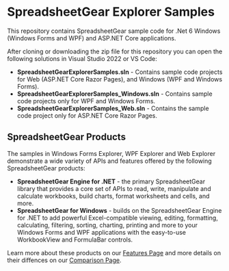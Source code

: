 # SpreadsheetGear Explorer Samples

This repository contains SpreadsheetGear sample code for .Net 6 Windows (Windows Forms and WPF) and ASP.NET Core applications.

After cloning or downloading the zip file for this repository you can open the following solutions in Visual Studio 2022 or VS Code:

*   **SpreadsheetGearExplorerSamples.sln** - Contains sample code projects for Web (ASP.NET Core Razor Pages), and Windows (WPF and Windows Forms).
*   **SpreadsheetGearExplorerSamples_Windows.sln** - Contains sample code projects only for WPF and Windows Forms.
*   **SpreadsheetGearExplorerSamples_Web.sln** - Contains the sample code project only for ASP.NET Core Razor Pages.

## SpreadsheetGear Products
The samples in Windows Forms Explorer, WPF Explorer and Web Explorer demonstrate a wide variety of APIs and features offered by the following SpreadsheetGear products:

*   **SpreadsheetGear Engine for .NET** - the primary SpreadsheetGear library that provides a core set of APIs to read, write, manipulate and calculate workbooks, build charts, format worksheets and cells, and more.
*   **SpreadsheetGear for Windows** - builds on the SpreadsheetGear Engine for .NET to add powerful Excel-compatible viewing, editing, formatting, calculating, filtering, sorting, charting, printing and more to your Windows Forms and WPF applications with the easy-to-use WorkbookView and FormulaBar controls.

Learn more about these products on our [Features Page](https://www.spreadsheetgear.com/Products/Features) and more details on their diffences on our [Comparison Page](https://www.spreadsheetgear.com/Products/Compare).
